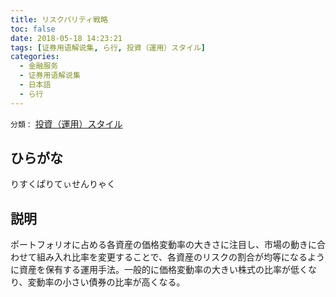 ```yaml
---
title: リスクパリティ戦略
toc: false
date: 2018-05-18 14:23:21
tags: [证券用语解说集, ら行, 投資（運用）スタイル]
categories:
  - 金融服务
  - 证券用语解说集
  - 日本語
  - ら行
---
```


`分類：` [投資（運用）スタイル](/tags/投資（運用）スタイル/)

## ひらがな

りすくぱりてぃせんりゃく

## 説明

ポートフォリオに占める各資産の価格変動率の大きさに注目し、市場の動きに合わせて組み入れ比率を変更することで、各資産のリスクの割合が均等になるように資産を保有する運用手法。一般的に価格変動率の大きい株式の比率が低くなり、変動率の小さい債券の比率が高くなる。
